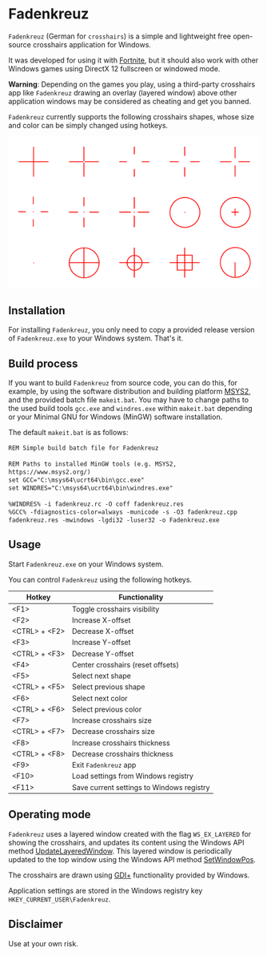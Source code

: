 # Fadenkreuz

`Fadenkreuz` (German for `crosshairs`) is a simple and lightweight free open-source crosshairs application for Windows.

It was developed for using it with [Fortnite](https://www.fortnite.com/), but it should also work with other Windows games using DirectX 12 fullscreen or windowed mode.

**Warning**: Depending on the games you play, using a third-party crosshairs app like `Fadenkreuz` drawing an overlay (layered window) above other application windows may be considered as cheating and get you banned.

`Fadenkreuz` currently supports the following crosshairs shapes, whose size and color can be simply changed using hotkeys.

![Supported crosshairs shapes](crosshairs.png)


## Installation

For installing `Fadenkreuz`, you only need to copy a provided release version of `Fadenkreuz.exe` to your Windows system. That's it. 


## Build process

If you want to build `Fadenkreuz` from source code, you can do this, for example, by using the software distribution and building platform [MSYS2](https://www.msys2.org/), and the provided batch file `makeit.bat`. You may have to change paths to the used build tools `gcc.exe` and `windres.exe` within `makeit.bat` depending or your Minimal GNU for Windows (MinGW) software installation.

The default `makeit.bat` is as follows:

```
REM Simple build batch file for Fadenkreuz

REM Paths to installed MinGW tools (e.g. MSYS2, https://www.msys2.org/)
set GCC="C:\msys64\ucrt64\bin\gcc.exe"
set WINDRES="C:\msys64\ucrt64\bin\windres.exe"

%WINDRES% -i fadenkreuz.rc -O coff fadenkreuz.res
%GCC% -fdiagnostics-color=always -municode -s -O3 fadenkreuz.cpp fadenkreuz.res -mwindows -lgdi32 -luser32 -o Fadenkreuz.exe
```


## Usage

Start `Fadenkreuz.exe` on your Windows system.

You can control `Fadenkreuz` using the following hotkeys.

| Hotkey            | Functionality                             |
| ----------------- | ----------------------------------------- |
| \<F1\>            | Toggle crosshairs visibility              |
| \<F2\>            | Increase X-offset                         |
| \<CTRL\> + \<F2\> | Decrease X-offset                         |
| \<F3\>            | Increase Y-offset                         |
| \<CTRL\> + \<F3\> | Decrease Y-offset                         |
| \<F4\>            | Center crosshairs (reset offsets)         |
| \<F5\>            | Select next shape                         |
| \<CTRL\> + \<F5\> | Select previous shape                     |
| \<F6\>            | Select next color                         |
| \<CTRL\> + \<F6\> | Select previous color                     |
| \<F7\>            | Increase crosshairs size                  |
| \<CTRL\> + \<F7\> | Decrease crosshairs size                  |
| \<F8\>            | Increase crosshairs thickness             |
| \<CTRL\> + \<F8\> | Decrease crosshairs thickness             |
| \<F9\>            | Exit `Fadenkreuz` app                     |
| \<F10\>           | Load settings from Windows registry       |
| \<F11\>           | Save current settings to Windows registry |


## Operating mode

`Fadenkreuz` uses a layered window created with the flag `WS_EX_LAYERED` for showing the crosshairs, and updates its content using the Windows API method [UpdateLayeredWindow](https://learn.microsoft.com/en-us/windows/win32/api/winuser/nf-winuser-updatelayeredwindow). This layered window is periodically updated to the top window using the Windows API method [SetWindowPos](https://learn.microsoft.com/en-us/windows/win32/api/winuser/nf-winuser-setwindowpos).

The crosshairs are drawn using [GDI+](https://learn.microsoft.com/en-us/windows/win32/api/_gdiplus/) functionality provided by Windows.

Application settings are stored in the Windows registry key `HKEY_CURRENT_USER\Fadenkreuz`.


## Disclaimer

Use at your own risk.
